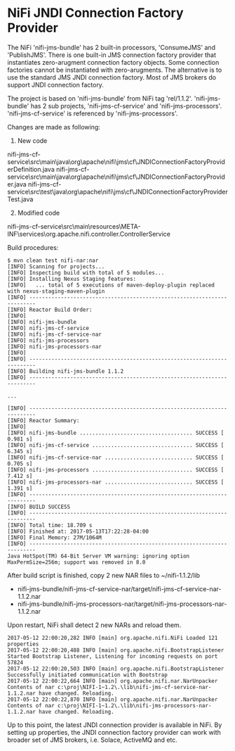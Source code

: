 # NiFi JNDI Connection Factory Provider

The NiFi 'nifi-jms-bundle' has 2 built-in processors, 'ConsumeJMS' and 'PublishJMS'. There is one built-in JMS connection factory provider that instantiates zero-arugment connection factory objects. Some connection factories cannot be instantiated with zero-arugments. The alternative is to use the standard JMS JNDI connection factory. Most of JMS brokers do support JNDI connection factory.

The project is based on 'nifi-jms-bundle' from NiFi tag 'rel/1.1.2'. 'nifi-jms-bundle' has 2 sub projects, 'nifi-jms-cf-service' and 'nifi-jms-processors'. 'nifi-jms-cf-service' is referenced by 'nifi-jms-processors'.

Changes are made as following:

1. New code
  
  nifi-jms-cf-service\src\main\java\org\apache\nifi\jms\cf\JNDIConnectionFactoryProviderDefinition.java
  nifi-jms-cf-service\src\main\java\org\apache\nifi\jms\cf\JNDIConnectionFactoryProvider.java
  nifi-jms-cf-service\src\test\java\org\apache\nifi\jms\cf\JNDIConnectionFactoryProviderTest.java

2. Modified code

  nifi-jms-cf-service\src\main\resources\META-INF\services\org.apache.nifi.controller.ControllerService
  
  Build procedures:
  ```
 $ mvn clean test nifi-nar:nar
[INFO] Scanning for projects...
[INFO] Inspecting build with total of 5 modules...
[INFO] Installing Nexus Staging features:
[INFO]   ... total of 5 executions of maven-deploy-plugin replaced with nexus-staging-maven-plugin
[INFO] ------------------------------------------------------------------------
[INFO] Reactor Build Order:
[INFO]
[INFO] nifi-jms-bundle
[INFO] nifi-jms-cf-service
[INFO] nifi-jms-cf-service-nar
[INFO] nifi-jms-processors
[INFO] nifi-jms-processors-nar
[INFO]
[INFO] ------------------------------------------------------------------------
[INFO] Building nifi-jms-bundle 1.1.2
[INFO] ------------------------------------------------------------------------

...

[INFO] ------------------------------------------------------------------------
[INFO] Reactor Summary:
[INFO]
[INFO] nifi-jms-bundle .................................... SUCCESS [  0.981 s]
[INFO] nifi-jms-cf-service ................................ SUCCESS [  6.345 s]
[INFO] nifi-jms-cf-service-nar ............................ SUCCESS [  0.705 s]
[INFO] nifi-jms-processors ................................ SUCCESS [  7.412 s]
[INFO] nifi-jms-processors-nar ............................ SUCCESS [  1.391 s]
[INFO] ------------------------------------------------------------------------
[INFO] BUILD SUCCESS
[INFO] ------------------------------------------------------------------------
[INFO] Total time: 18.709 s
[INFO] Finished at: 2017-05-13T17:22:28-04:00
[INFO] Final Memory: 27M/1064M
[INFO] ------------------------------------------------------------------------
Java HotSpot(TM) 64-Bit Server VM warning: ignoring option MaxPermSize=256m; support was removed in 8.0
```
After build script is finished, copy 2 new NAR files to ~/nifi-1.1.2/lib
  * nifi-jms-bundle/nifi-jms-cf-service-nar/target/nifi-jms-cf-service-nar-1.1.2.nar
  * nifi-jms-bundle/nifi-jms-processors-nar/target/nifi-jms-processors-nar-1.1.2.nar

Upon restart, NiFi shall detect 2 new NARs and reload them.
```
2017-05-12 22:00:20,282 INFO [main] org.apache.nifi.NiFi Loaded 121 properties
2017-05-12 22:00:20,488 INFO [main] org.apache.nifi.BootstrapListener Started Bootstrap Listener, Listening for incoming requests on port 57824
2017-05-12 22:00:20,503 INFO [main] org.apache.nifi.BootstrapListener Successfully initiated communication with Bootstrap
2017-05-12 22:00:22,664 INFO [main] org.apache.nifi.nar.NarUnpacker Contents of nar c:\proj\NIFI-1~1.2\.\lib\nifi-jms-cf-service-nar-1.1.2.nar have changed. Reloading.
2017-05-12 22:00:22,870 INFO [main] org.apache.nifi.nar.NarUnpacker Contents of nar c:\proj\NIFI-1~1.2\.\lib\nifi-jms-processors-nar-1.1.2.nar have changed. Reloading.
```

Up to this point, the latest JNDI connection provider is available in NiFi. By setting up properties, the JNDI connection factory provider can work with broader set of JMS brokers, i.e. Solace, ActiveMQ and etc.

